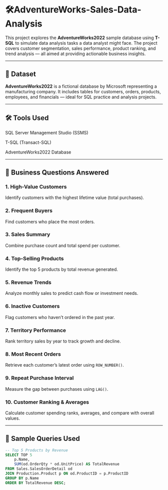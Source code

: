 
# 🛠️AdventureWorks-Sales-Data-Analysis

This project explores the **AdventureWorks2022** sample database using **T-SQL** to simulate data analysis tasks a  data analyst might face. The project covers customer segmentation, sales performance, product ranking, and trend analysis — all aimed at providing actionable business insights.

---

## 📁 Dataset

**AdventureWorks2022** is a fictional database by Microsoft representing a manufacturing company. It includes tables for customers, orders, products, employees, and financials — ideal for SQL practice and analysis projects.

---
## 🛠️ Tools Used
 SQL Server Management Studio (SSMS)

 T-SQL (Transact-SQL)

 AdventureWorks2022 Database
 
---
## 🎯 Business Questions Answered

### 1. High-Value Customers  
Identify customers with the highest lifetime value (total purchases).

### 2. Frequent Buyers  
Find customers who place the most orders.

### 3. Sales Summary  
Combine purchase count and total spend per customer.

### 4. Top-Selling Products  
Identify the top 5 products by total revenue generated.

### 5. Revenue Trends  
Analyze monthly sales to predict cash flow or investment needs.

### 6. Inactive Customers  
Flag customers who haven’t ordered in the past year.

### 7. Territory Performance  
Rank territory sales by year to track growth and decline.

### 8. Most Recent Orders  
Retrieve each customer’s latest order using `ROW_NUMBER()`.

### 9. Repeat Purchase Interval  
Measure the gap between purchases using `LAG()`.

### 10. Customer Ranking & Averages  
Calculate customer spending ranks, averages, and compare with overall values.

---

## 🧪 Sample Queries Used

```sql
-- Top 5 Products by Revenue
SELECT TOP 5 
    p.Name, 
    SUM(od.OrderQty * od.UnitPrice) AS TotalRevenue
FROM Sales.SalesOrderDetail od
JOIN Production.Product p ON od.ProductID = p.ProductID
GROUP BY p.Name
ORDER BY TotalRevenue DESC;

